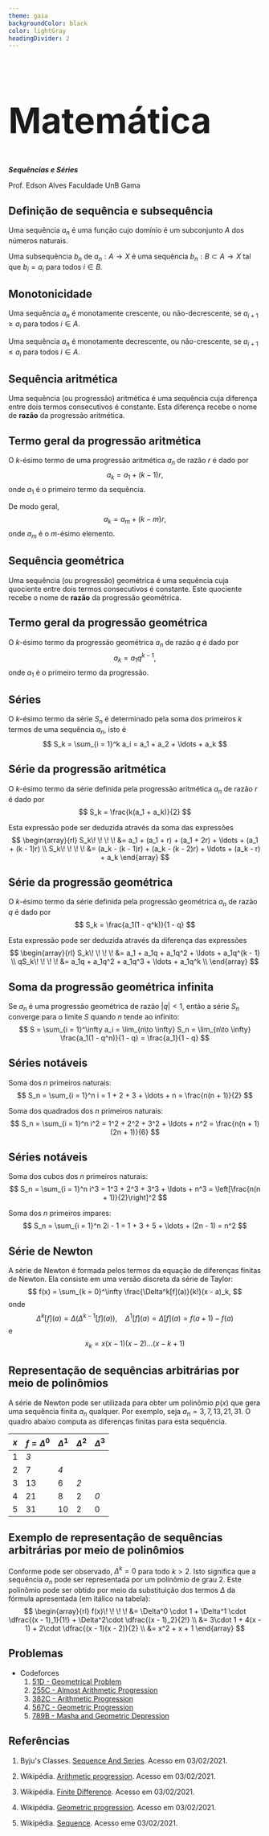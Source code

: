 ```yaml
---
theme: gaia
backgroundColor: black
color: lightGray
headingDivider: 2
---
```


<style>
    section {
        font-size: 30px;
    }

    h1 {
        font-size: 70px;
    }
</style>

<!-- _class: lead -->
# Matemática

*__Sequências e Séries__*

Prof. Edson Alves
Faculdade UnB Gama

## Definição de sequência e subsequência

Uma sequência $a_n$ é uma função cujo domínio é um subconjunto $A$ dos números naturais.

Uma subsequência $b_n$ de $a_n: A \to X$ é uma sequência $b_n: B\subset A \to X$ tal que $b_i = a_i$ para todos $i\in B$.

## Monotonicidade

Uma sequência $a_n$ é monotamente crescente, ou não-decrescente, se $a_{i + 1} \geq a_i$ para todos $i\in A$.

Uma sequência $a_n$ é monotamente decrescente, ou não-crescente, se $a_{i + 1} \leq a_i$ para todos $i\in A$.

## Sequência aritmética

Uma sequência (ou progressão) aritmética é uma sequência cuja diferença entre dois termos consecutivos é constante. Esta diferença recebe o nome de **razão** da progressão aritmética.

## Termo geral da progressão aritmética

O $k$-ésimo termo de uma progressão aritmética $a_n$ de razão $r$ é dado por
$$
    a_k = a_1 + (k - 1)r,
$$
onde $a_1$ é o primeiro termo da sequência.

De modo geral,
$$
    a_k = a_m + (k - m)r,
$$
onde $a_m$ é o $m$-ésimo elemento.

## Sequência geométrica

Uma sequência (ou progressão) geométrica é uma sequência cuja quociente entre dois termos consecutivos é constante. Este quociente recebe o nome de **razão** da progressão geométrica.

## Termo geral da progressão geométrica

O $k$-ésimo termo da progressão geométrica $a_n$ de razão $q$ é dado por
$$
    a_k = a_1q^{k - 1},
$$
onde $a_1$ é o primeiro termo da progressão.

## Séries

O $k$-ésimo termo da série $S_n$ é determinado pela soma dos primeiros $k$ termos de uma sequência $a_n$, isto é
$$
    S_k = \sum_{i = 1}^k a_i = a_1 + a_2 + \ldots + a_k
$$

## Série da progressão aritmética

O $k$-ésimo termo da série definida pela progressão aritmética $a_n$ de razão $r$ é dado por
$$
    S_k = \frac{k(a_1 + a_k)}{2}
$$

Esta expressão pode ser deduzida através da soma das expressões
$$
\begin{array}{rl}
    S_k\! \! \! \! &= a_1 + (a_1 + r) + (a_1 + 2r) + \ldots + (a_1 + (k - 1)r) \\
    S_k\! \! \! \! &= (a_k - (k - 1)r) + (a_k - (k - 2)r) + \ldots + (a_k - r) + a_k
\end{array}
$$

## Série da progressão geométrica

O $k$-ésimo termo da série definida pela progressão geométrica $a_n$ de razão $q$ é dado por
$$
    S_k = \frac{a_1(1 - q^k)}{1 - q}
$$

Esta expressão pode ser deduzida através da diferença das expressões
$$
\begin{array}{rl}
    S_k\! \! \! \! &= a_1 + a_1q + a_1q^2 + \ldots + a_1q^{k - 1} \\
    qS_k\! \! \! \! &= a_1q + a_1q^2 + a_1q^3 + \ldots + a_1q^k \\
\end{array}
$$

## Soma da progressão geométrica infinita

Se $a_n$ é uma progressão geométrica de razão $|q| < 1$, então a série $S_n$ converge para o limite $S$ quando $n$ tende ao infinito:
$$
    S = \sum_{i = 1}^\infty a_i = \lim_{n\to \infty} S_n = \lim_{n\to \infty} \frac{a_1(1 - q^n)}{1 - q} = \frac{a_1}{1 - q}
$$

## Séries notáveis

Soma dos $n$ primeiros naturais:
$$
    S_n = \sum_{i = 1}^n i = 1 + 2 + 3 + \ldots + n = \frac{n(n + 1)}{2}
$$

Soma dos quadrados dos $n$ primeiros naturais:
$$
    S_n = \sum_{i = 1}^n i^2 = 1^2 + 2^2 + 3^2 + \ldots + n^2 = \frac{n(n + 1)(2n + 1)}{6}
$$

## Séries notáveis

Soma dos cubos dos $n$ primeiros naturais:
$$
    S_n = \sum_{i = 1}^n i^3 = 1^3 + 2^3 + 3^3 + \ldots + n^3 = \left[\frac{n(n + 1)}{2}\right]^2
$$

Soma dos $n$ primeiros ímpares:
$$
    S_n = \sum_{i = 1}^n  2i - 1 = 1 + 3 + 5 + \ldots + (2n - 1) = n^2
$$

## Série de Newton

A série de Newton é formada pelos termos da equação de diferenças finitas de Newton. Ela consiste em uma versão discreta da série de Taylor:
$$
    f(x) = \sum_{k = 0}^\infty \frac{\Delta^k[f](a)}{k!}(x - a)_k,
$$
onde
$$
    \Delta^k[f](a) = \Delta(\Delta^{k - 1}[f](a)), \ \ \ \ \Delta^1[f](a) = \Delta[f](a) = f(a + 1) - f(a)
$$
e
$$
    x_k = x(x - 1)(x - 2)\ldots (x - k + 1)
$$

## Representação de sequências arbitrárias por meio de polinômios

A série de Newton pode ser utilizada para obter um polinômio $p(x)$ que gera uma sequência finita $a_n$ qualquer. Por exemplo, seja $a_n = 3, 7, 13, 21, 31$. O quadro abaixo computa as diferenças finitas para esta sequência.

| $x$ | $f = \Delta^0$ | $\Delta^1$ | $\Delta^2$ | $\Delta^3$ |
| --- | --- | --- | --- | --- |
| 1 | *3* | | | |
| 2 | 7 | *4* | | |
| 3 | 13 | 6 | *2* | |
| 4 | 21 | 8 | 2 | *0* |
| 5 | 31 | 10 | 2 | 0 |

## Exemplo de representação de sequências arbitrárias por meio de polinômios

Conforme pode ser observado, $\Delta^k = 0$ para todo $k > 2$. Isto significa que a sequência $a_n$ pode ser representada por um polinômio de grau 2. Este polinômio pode ser obtido por meio da substituição dos termos $\Delta$ da fórmula apresentada (em itálico na tabela):
$$
\begin{array}{rl}
    f(x)\! \! \! \! &= \Delta^0 \cdot 1 + \Delta^1 \cdot \dfrac{(x - 1)_1}{1!} + \Delta^2\cdot \dfrac{(x - 1)_2}{2!} \\
    &= 3\cdot 1 + 4(x - 1) + 2\cdot \dfrac{(x - 1)(x - 2)}{2} \\
    &= x^2 + x  + 1
\end{array}
$$

## Problemas

- Codeforces
    1. [51D - Geometrical Problem](https://codeforces.com/problemset/problem/51/D)
    1. [255C - Almost Arithmetic Progression](https://codeforces.com/problemset/problem/255/C)
    1. [382C - Arithmetic Progression](https://codeforces.com/problemset/problem/382/C)
    1. [567C - Geometric Progression](https://codeforces.com/problemset/problem/567/C)
    1. [789B - Masha and Geometric Depression](https://codeforces.com/problemset/problem/789/B)

## Referências

1. Byju's Classes. [Sequence And Series](https://byjus.com/maths/sequence-and-series/). Acesso em 03/02/2021.

1. Wikipédia. [Arithmetic progression](https://en.wikipedia.org/wiki/Arithmetic_progression). Acesso em 03/02/2021.

1. Wikipédia. [Finite Difference](https://en.wikipedia.org/wiki/Finite_difference). Acesso em 03/02/2021.

1. Wikipédia. [Geometric progression](https://en.wikipedia.org/wiki/Geometric_progression). Acesso em 03/02/2021.

1. Wikipédia. [Sequence](https://en.wikipedia.org/wiki/Sequence). Acesso eme 03/02/2021.
